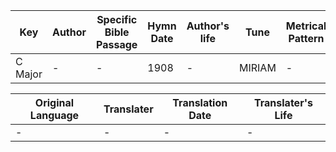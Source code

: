 Key | Author   | Specific Bible Passage     |Hymn Date |Author's life |Tune |Metrical Pattern   |Composer/Source
-- | --------- | ---------------------------|----------|--------------|-----|-------------------|-------------  
C Major |- |- |1908 |- |MIRIAM |- |J. Holbrook

Original Language | Translater | Translation Date   | Translater's Life  
----------------- | --------- | --------------------|-------------     
\- |- |- |-
